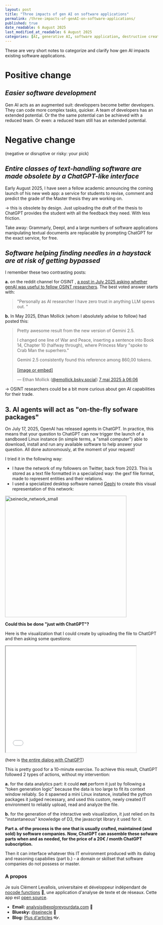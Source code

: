 ```yaml
---
layout: post
title: "Three impacts of gen AI on software applications"
permalink: /three-impacts-of-genAI-on-software-applications/
published: true
date_readable: 6 August 2025
last_modified_at_readable: 6 August 2025
categories: [AI, generative AI, software application, destructive creation]
---
```


These are very short notes to categorize and clarify how gen AI impacts existing software applications.

# Positive change

## *Easier software development*
Gen AI acts as an augmented suit: developpers become better developers. They can code more complex tasks, quicker. A team of developers has an extended potential.
Or the the same potential can be achieved with a reduced team. Or even: a reduced team still has an extended potential.

# Negative change
(negative or disruptive or risky: your pick)

## *Entire classes of text-handling software are made obsolete by a ChatGPT-like interface*
Early August 2025, I have seen a fellow academic announcing the coming launch of his new web app: a service for students to revise, comment and predict the grade of the Master thesis they are working on.

-> this is obsolete by design. Just uploading the draft of the thesis to ChatGPT provides the student with all the feedback they need. With less friction.

Take away: Grammarly, Deepl, and a large numbers of software applications manipulating textual documents are replacable by prompting ChatGPT for the exact service, for free.

## *Software helping finding needles in a haystack are at risk of getting bypassed*
I remember these two contrasting posts:

**a.** on the reddit channel for OSINT , [a post in July 2025 asking whether genAI was useful to fellow OSINT researchers](https://www.reddit.com/r/OSINT/comments/1lrjcv0/osint_and_ai/).
The best voted answer starts with:

> "Personally as AI researcher I have zero trust in anything LLM spews out. "

**b.** In May 2025, Ethan Mollick (whom I absolutely advise to follow) had posted this:

<blockquote class="bluesky-embed" data-bluesky-uri="at://did:plc:flxq4uyjfotciovpw3x3fxnu/app.bsky.feed.post/3lokji4dwpc2z" data-bluesky-cid="bafyreibsly4scel4t5fxshjbhv3kkos3nricg5a43jypklrj6m5xjirshq" data-bluesky-embed-color-mode="system"><p lang="en">Pretty awesome result from the new version of Gemini 2.5.

I changed one line of War and Peace, inserting a sentence into Book 14, Chapter 10 (halfway through), where Princess Mary &quot;spoke to Crab Man the superhero.&quot;

Gemini 2.5 consistently found this reference among 860,00 tokens.<br><br><a href="https://bsky.app/profile/did:plc:flxq4uyjfotciovpw3x3fxnu/post/3lokji4dwpc2z?ref_src=embed">[image or embed]</a></p>&mdash; Ethan Mollick (<a href="https://bsky.app/profile/did:plc:flxq4uyjfotciovpw3x3fxnu?ref_src=embed">@emollick.bsky.social</a>) <a href="https://bsky.app/profile/did:plc:flxq4uyjfotciovpw3x3fxnu/post/3lokji4dwpc2z?ref_src=embed">7 mai 2025 à 06:06</a></blockquote>

-> OSINT researchers could be a bit more curious about gen AI capabilities for their trade.

## 3. AI agents will act as "on-the-fly sofware packages"

On July 17, 2025, OpenAI has released agents in ChatGPT. In practice, this means that your question to ChatGPT can now trigger the launch of a sandboxed Linux instance (in simple terms, a "small computer") able to download, install and run any available software to help answer your question. All done autonomously, at the moment of your request!

I tried it in the following way:

- I have the network of my followers on Twitter, back from 2023. This is stored as a text file formatted in a specialized way: the gexf file format, made to represent entities and their relations.
- I used a specialized desktop software named [Gephi](https://gephi.org/) to create this visual representation of this network:

<img width="400" height="400" alt="seinecle_network_small" src="https://github.com/user-attachments/assets/3a111562-3d6a-4079-a9bb-8b46d45a9b40" />

**Could this be done "just with ChatGPT"?**

Here is the visualization that I could create by uploading the file to ChatGPT and then asking some questions:

<iframe src="/blog/assets/data/network_interactive.html" width="430" height="350"></iframe>

(here is [the entire dialog with ChatGPT](https://chatgpt.com/share/68931976-5dec-8001-8c6a-f7e4c955f712))

This is pretty good for a 10-minute exercise. To achieve this result, ChatGPT followed 2 types of actions, without my intervention:

**a.** for the data analytics part: it could **not** perform it just by following a "token generation logic" because the data is too large to fit its context window reliably. So it spawned a mini Linux instance,  installed the python packages it judged necessary, and used this custom, newly created IT environment to reliably upload, read and analyze the file.

**b.** for the generation of the interactive web visualization, it just relied on its "instantaneous" knowledge of D3, the javascript library it used for it.

**Part a. of the process is the one that is usually crafted, maintained (and sold) by software companies. Now, ChatGPT can assemble these sofware parts when and as needed, for the price of a 20€ / month ChatGPT subscription.**

Then it can interface whatever this IT environment produced with its dialog and reasoning capabilies (part b.) - a domain or skillset that software companies do not possess or master.




### A propos
Je suis Clément Levallois, universitaire et développeur indépendant de [nocode functions](https://nocodefunctions.com) 🔎, une application d'analyse de texte et de réseaux. Cette app est [open source](https://github.com/seinecle/nocodefunctions).

- **Email:** [analysis@exploreyourdata.com](mailto:analysis@exploreyourdata.com) 📧  
- **Bluesky:** [@seinecle](https://bsky.app/profile/seinecle.bsky.social) 📱  
- **Blog:** [Plus d'articles](https://nocodefunctions.com/blog) 👓.
